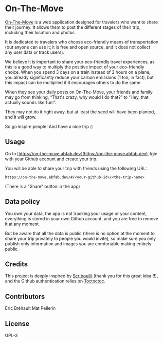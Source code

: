 # On-The-Move

[On-The-Move](https://on-the-move.abfab.dev) is a web application designed for travelers who want to share their journey. It allows them to post the different stages of their trip, including their location and photos.

It is dedicated to travelers who choose eco-friendly means of transportation (but anyone can use it; it is free and open source, and it does not collect any user data or track users).

We believe it is important to share your eco-friendly travel experiences, as this is a good way to multiply the positive impact of your eco-friendly choice. When you spend 3 days on a train instead of 2 hours on a plane, you already significantly reduce your carbon emissions (1 ton, in fact), but this impact can be multiplied if it encourages others to do the same.

When they see your daily posts on On-The-Move, your friends and family may go from thinking, “That's crazy, why would I do that?” to “Hey, that actually sounds like fun!”.

They may not do it right away, but at least the seed will have been planted, and it will grow.

So go inspire people! And have a nice trip :)

## Usage

Go to [https://on-the-move.abfab.dev](https://on-the-move.abfab.dev), lgin with your Github account and create your trip.

You will be able to share your trip with friends using the following URL:

```
https://on-the-move.abfab.dev/#/<your-github-id>/<the-trip-name>
```

(There is a "Share" button in the app)

## Data policy

You own your data, the app is not tracking your usage or your content, everything is stored in your own Github account, and you are free to remove it at any moment.

But be aware that all the data is public (there is no option at the moment to share your trip privately to people you would invite), so make sure you only publish only information and images you are comfortable making entirely public.

## Credits

This project is deeply inspired by [Scribouilli](https://github.com/Scribouilli/scribouilli) (thank you for this great idea!!!), and the Github authentication relies on [Toctoctoc](https://github.com/Scribouilli/toctoctoc).

## Contributors

Eric Bréhault
Mat Pellerin

## License

GPL-3
